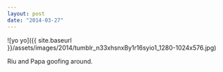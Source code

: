 ```yaml
---
layout: post
date: "2014-03-27"
---
```


![yo yo]({{ site.baseurl }}/assets/images/2014/tumblr_n33xhsnxBy1r16syio1_1280-1024x576.jpg)

Riu and Papa goofing around.
